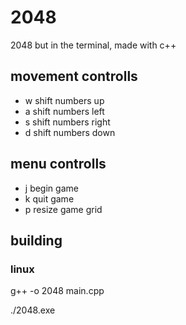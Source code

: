 # 2048
2048 but in the terminal, made with c++
## movement controlls
- w shift numbers up
- a shift numbers left
- s shift numbers right
- d shift numbers down

## menu controlls
- j begin game
- k quit game
- p resize game grid

## building

### linux

g++ -o 2048 main.cpp

./2048.exe
